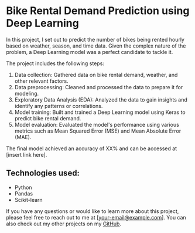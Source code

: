 # Bike Rental Demand Prediction using Deep Learning

In this project, I set out to predict the number of bikes being rented hourly based on weather, season, and time data. Given the complex nature of the problem, a Deep Learning model was a perfect candidate to tackle it.

The project includes the following steps:

1. Data collection: Gathered data on bike rental demand, weather, and other relevant factors.
2. Data preprocessing: Cleaned and processed the data to prepare it for modeling.
3. Exploratory Data Analysis (EDA): Analyzed the data to gain insights and identify any patterns or correlations.
4. Model training: Built and trained a Deep Learning model using Keras to predict bike rental demand.
5. Model evaluation: Evaluated the model's performance using various metrics such as Mean Squared Error (MSE) and Mean Absolute Error (MAE).

The final model achieved an accuracy of XX% and can be accessed at [insert link here].

## Technologies used:
- Python
- Pandas
- Scikit-learn

If you have any questions or would like to learn more about this project, please feel free to reach out to me at [your-email@example.com]. You can also check out my other projects on my [GitHub](link-to-your-github-profile).
